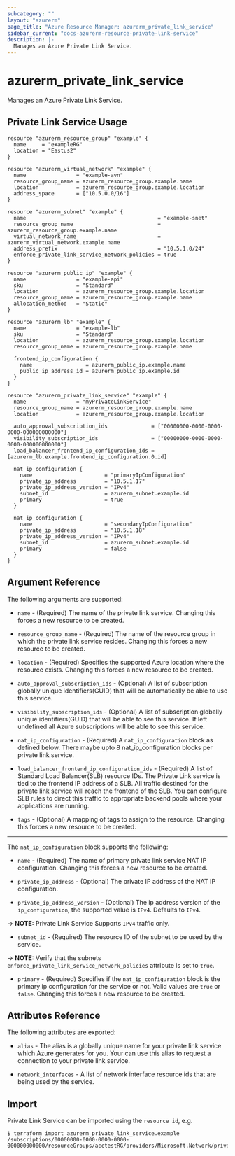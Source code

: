 ```yaml
---
subcategory: ""
layout: "azurerm"
page_title: "Azure Resource Manager: azurerm_private_link_service"
sidebar_current: "docs-azurerm-resource-private-link-service"
description: |-
  Manages an Azure Private Link Service.
---
```


# azurerm_private_link_service

Manages an Azure Private Link Service.


## Private Link Service Usage

```hcl
resource "azurerm_resource_group" "example" {
  name     = "exampleRG"
  location = "Eastus2"
}

resource "azurerm_virtual_network" "example" {
  name                = "example-avn"
  resource_group_name = azurerm_resource_group.example.name
  location            = azurerm_resource_group.example.location
  address_space       = ["10.5.0.0/16"]
}

resource "azurerm_subnet" "example" {
  name                                          = "example-snet"
  resource_group_name                           = azurerm_resource_group.example.name
  virtual_network_name                          = azurerm_virtual_network.example.name
  address_prefix                                = "10.5.1.0/24"
  enforce_private_link_service_network_policies = true
}

resource "azurerm_public_ip" "example" {
  name                = "example-api"
  sku                 = "Standard"
  location            = azurerm_resource_group.example.location
  resource_group_name = azurerm_resource_group.example.name
  allocation_method   = "Static"
}

resource "azurerm_lb" "example" {
  name                = "example-lb"
  sku                 = "Standard"
  location            = azurerm_resource_group.example.location
  resource_group_name = azurerm_resource_group.example.name

  frontend_ip_configuration {
    name                 = azurerm_public_ip.example.name
    public_ip_address_id = azurerm_public_ip.example.id
  }
}

resource "azurerm_private_link_service" "example" {
  name                = "myPrivateLinkService"
  resource_group_name = azurerm_resource_group.example.name
  location            = azurerm_resource_group.example.location

  auto_approval_subscription_ids              = ["00000000-0000-0000-0000-000000000000"]
  visibility_subscription_ids                 = ["00000000-0000-0000-0000-000000000000"]
  load_balancer_frontend_ip_configuration_ids = [azurerm_lb.example.frontend_ip_configuration.0.id]

  nat_ip_configuration {
    name                       = "primaryIpConfiguration"
    private_ip_address         = "10.5.1.17"
    private_ip_address_version = "IPv4"
    subnet_id                  = azurerm_subnet.example.id
    primary                    = true
  }

  nat_ip_configuration {
    name                       = "secondaryIpConfiguration"
    private_ip_address         = "10.5.1.18"
    private_ip_address_version = "IPv4"
    subnet_id                  = azurerm_subnet.example.id
    primary                    = false
  }
}
```

## Argument Reference

The following arguments are supported:

* `name` - (Required) The name of the private link service. Changing this forces a new resource to be created.

* `resource_group_name` - (Required) The name of the resource group in which the private link service resides. Changing this forces a new resource to be created.

* `location` - (Required) Specifies the supported Azure location where the resource exists. Changing this forces a new resource to be created.

* `auto_approval_subscription_ids` - (Optional) A list of subscription globally unique identifiers(GUID) that will be automatically be able to use this service.

* `visibility_subscription_ids` - (Optional) A list of subscription globally unique identifiers(GUID) that will be able to see this service. If left undefined all Azure subscriptions will be able to see this service.

* `nat_ip_configuration` - (Required) A `nat_ip_configuration` block as defined below. There maybe upto 8 nat_ip_configuration blocks per private link service.

* `load_balancer_frontend_ip_configuration_ids` - (Required) A list of Standard Load Balancer(SLB) resource IDs. The Private Link service is tied to the frontend IP address of a SLB. All traffic destined for the private link service will reach the frontend of the SLB. You can configure SLB rules to direct this traffic to appropriate backend pools where your applications are running.

* `tags` - (Optional) A mapping of tags to assign to the resource. Changing this forces a new resource to be created.

---

The `nat_ip_configuration` block supports the following:

* `name` - (Required) The name of primary private link service NAT IP configuration. Changing this forces a new resource to be created.

* `private_ip_address` - (Optional) The private IP address of the NAT IP configuration.

* `private_ip_address_version` - (Optional) The ip address version of the `ip_configuration`, the supported value is `IPv4`. Defaults to `IPv4`.

-> **NOTE:** Private Link Service Supports `IPv4` traffic only.

* `subnet_id` - (Required) The resource ID of the subnet to be used by the service.

-> **NOTE:** Verify that the subnets `enforce_private_link_service_network_policies` attribute is set to `true`.

* `primary` - (Required) Specifies if the `nat_ip_configuration` block is the primary ip configuration for the service or not. Valid values are `true` or `false`. Changing this forces a new resource to be created.

## Attributes Reference

The following attributes are exported:

* `alias` - The alias is a globally unique name for your private link service which Azure generates for you. Your can use this alias to request a connection to your private link service.

* `network_interfaces` - A list of network interface resource ids that are being used by the service.


## Import

Private Link Service can be imported using the `resource id`, e.g.

```shell
$ terraform import azurerm_private_link_service.example /subscriptions/00000000-0000-0000-0000-000000000000/resourceGroups/acctestRG/providers/Microsoft.Network/privateLinkServices/privatelinkservicename
```
